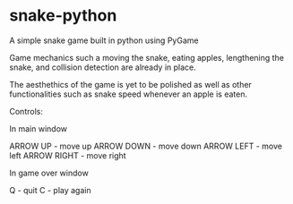 # snake-python
A simple snake game built in python using PyGame

Game mechanics such a moving the snake, eating apples, lengthening the snake, and collision detection are already in place. 

The aesthethics of the game is yet to be polished as well as other functionalities such as snake speed whenever an apple is eaten.

Controls:

In main window

ARROW UP - move up
ARROW DOWN - move down
ARROW LEFT - move left
ARROW RIGHT - move right

In game over window

Q - quit
C - play again